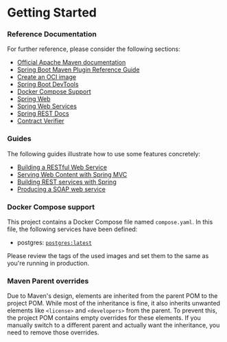 # Getting Started

### Reference Documentation
For further reference, please consider the following sections:

* [Official Apache Maven documentation](https://maven.apache.org/guides/index.html)
* [Spring Boot Maven Plugin Reference Guide](https://docs.spring.io/spring-boot/3.5.6/maven-plugin)
* [Create an OCI image](https://docs.spring.io/spring-boot/3.5.6/maven-plugin/build-image.html)
* [Spring Boot DevTools](https://docs.spring.io/spring-boot/3.5.6/reference/using/devtools.html)
* [Docker Compose Support](https://docs.spring.io/spring-boot/3.5.6/reference/features/dev-services.html#features.dev-services.docker-compose)
* [Spring Web](https://docs.spring.io/spring-boot/3.5.6/reference/web/servlet.html)
* [Spring Web Services](https://docs.spring.io/spring-boot/3.5.6/reference/io/webservices.html)
* [Spring REST Docs](https://docs.spring.io/spring-restdocs/docs/current/reference/htmlsingle/)
* [Contract Verifier](https://docs.spring.io/spring-cloud-contract/reference/)

### Guides
The following guides illustrate how to use some features concretely:

* [Building a RESTful Web Service](https://spring.io/guides/gs/rest-service/)
* [Serving Web Content with Spring MVC](https://spring.io/guides/gs/serving-web-content/)
* [Building REST services with Spring](https://spring.io/guides/tutorials/rest/)
* [Producing a SOAP web service](https://spring.io/guides/gs/producing-web-service/)

### Docker Compose support
This project contains a Docker Compose file named `compose.yaml`.
In this file, the following services have been defined:

* postgres: [`postgres:latest`](https://hub.docker.com/_/postgres)

Please review the tags of the used images and set them to the same as you're running in production.

### Maven Parent overrides

Due to Maven's design, elements are inherited from the parent POM to the project POM.
While most of the inheritance is fine, it also inherits unwanted elements like `<license>` and `<developers>` from the parent.
To prevent this, the project POM contains empty overrides for these elements.
If you manually switch to a different parent and actually want the inheritance, you need to remove those overrides.

